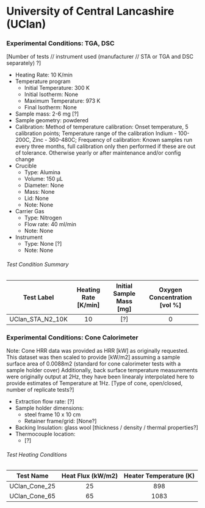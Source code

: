 # University of Central Lancashire (UClan)

### Experimental Conditions: TGA, DSC
[Number of tests // instrument used (manufacturer // STA or TGA and DSC separately) ?]
* Heating Rate: 10 K/min
* Temperature program
  - Initial Temperature: 300 K
  - Initial Isotherm: None
  - Maximum Temperature: 973 K
  - Final Isotherm: None
* Sample mass: 2-6 mg [?]
* Sample geometry: powdered
* Calibration: Method of temperature calibration: Onset temperature, 5 calibration points; Temperature range of the calibration Indium - 100-200C, Zinc - 360-480C; Frequency of calibration: Known samples run every three months, full calibration only then performed if these are out of tolerance. Otherwise yearly or after maintenance and/or config change
* Crucible
  - Type: Alumina
  - Volume: 150 µL
  - Diameter: None
  - Mass: None
  - Lid: None
  - Note: None
* Carrier Gas
  - Type: Nitrogen
  - Flow rate: 40 ml/min
  - Note: None
* Instrument
  - Type: None [?]
  - Note: None

###### Test Condition Summary

| Test Label | Heating Rate [K/min] | Initial Sample Mass [mg] | Oxygen Concentration [vol %] |
|:----------:|:--------------------:|:------------------------:|:------------------------------:|
| UClan_STA_N2_10K | 10 | [?] | 0 |

### Experimental Conditions: Cone Calorimeter
Note: Cone HRR data was provided as HRR [kW] as originally requested. This dataset was then scaled to provide [kW/m2] assuming a sample surface area of 0.0088m2 (standard for cone calorimeter tests with a sample holder cover)
Additionally, back surface temperature measurements were originally output at 2Hz, they have been linearaly interpolated here to provide estimates of Temperature at 1Hz.
[Type of cone, open/closed, number of replicate tests?]
* Extraction flow rate: [?]
* Sample holder dimensions:
    - steel frame 10 x 10 cm
    - Retainer frame/grid: [None?]
* Backing Insulation: glass wool [thickness / density / thermal properties?]
* Thermocouple location:
    - [?]

###### Test Heating Conditions  
|Test Name | Heat Flux (kW/m2)| Heater Temperature (K)|
|----------|:------:| :---: |
|UClan_Cone_25| 25 | 898 |
|UClan_Cone_65| 65 | 1083 |
